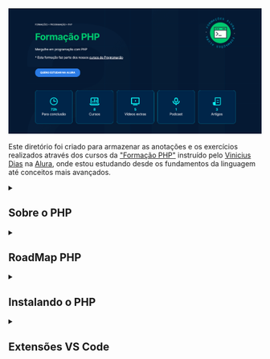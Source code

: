 <img src="https://github.com/AdrianoBispo/formacao-php/blob/master/img/formacao-php.png?raw=true" />

Este diretório foi criado para armazenar as anotações e os exercícios realizados através dos cursos da <a href="https://cursos.alura.com.br/formacao-linguagem-php">"Formação PHP"</a> instruído pelo <a href="https://cursos.alura.com.br/user/cviniciussdias">Vinicius Dias</a> na <a href="https://www.alura.com.br">Alura</a>, onde estou estudando desde os fundamentos da linguagem até conceitos mais avançados.

<details>
  <summary>
    <h2> Sobre o PHP </h2>
  </summary>

  <h3> O que é o PHP? </h3>
  <p>
    O PHP é uma das linguagens de programação mais utilizadas no desenvolvimento web. Por ser multi plataforma, open source, gratuita e bastante completa, a linguagem
    PHP conquistou o mercado e desenvolvedoras/es, tendo uma comunidade vibrante e uma evolução rápida nos últimos anos.
  </p>
  
  <h3> O que faz um(a) dev PHP? </h3>
  <p>
    O PHP é uma das linguagens de programação mais utilizadas no desenvolvimento web. Por ser multi plataforma, open source, gratuita e bastante completa, a linguagem
    PHP conquistou o mercado e desenvolvedoras/es, tendo uma comunidade vibrante e uma evolução rápida nos últimos anos.
  </p>
  
  <h3> Como está o Mercado de Trabalho para Devs PHP? </h3>
  <p>
    O PHP é uma das linguagens de programação mais utilizadas no desenvolvimento web, cerca de 81% dos sites da web utilizam PHP. Por ser multi plataforma, open
    source, gratuita e bastante completa, a linguagem PHP conquistou o mercado e desenvolvedoras/es, tendo uma comunidade vibrante e uma evolução rápida nos últimos
    anos.
  </p>

</details>

<details>
  <summary>
    <h2> RoadMap PHP </h2>
  </summary>
  <a href="https://techguide.sh/pt-BR/path/php/">Guia Completo</a> para estudar PHP do Básico ao Avançado.
</details>

<details>
  <summary>
    <h2> Instalando o PHP </h2>
  </summary>
  <img src="https://github.com/AdrianoBispo/formacao-php/blob/master/img/instalando-php.png?raw=true" /> 
  <p>
    Para executar os comandos PHP em sua máquina é necessário ter o seu interpretador instalado. Para isso, vou está deixando o link 
    <a href="https://www.alura.com.br/artigos/php-instalacao-primeiro-codigo">desse artigo da Alura</a> onde ensina passo-a-passo a como está fazendo a instalação.
  </p>
  
  <p>
    <b>
      OBS: Em todas as plataformas ainda existe a possibilidade de você baixar o código fonte do PHP e compilá-lo em sua máquina.
      Isso te dá um controle maior sobre quais extensões do PHP estarão habilitadas, em qual diretório os arquivos ficarão, dentre outras vantagens.
      Por ser um processo relativamente complicado e propenso a erros, recomendo que você conheça essa abordagem quando já estiver mais confiante com a linguagem para
      não perder o foco agora no início.
    </b>
  </p>

</details>

<details>
  <summary>
    <h2> Extensões VS Code </h2>
  </summary>
 
- <a href="https://marketplace.visualstudio.com/items?itemName=DEVSENSE.phptools-vscode">PHP</a>
- <a href="https://marketplace.visualstudio.com/items?itemName=bmewburn.vscode-intelephense-client">Intelephense</a>
- <a href="https://marketplace.visualstudio.com/items?itemName=rifi2k.format-html-in-php">Format HTML in PHP</a>
- <a href="https://marketplace.visualstudio.com/items?itemName=hakcorp.php-awesome-snippets">PHP Awesome Snippets</a>

</details>
